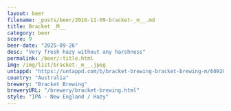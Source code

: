 ```yaml
---
layout: beer
filename: _posts/beer/2016-11-09-bracket-_m__.md
title: Bracket _M__
category: beer
score: 9
beer-date: "2025-09-26"
desc: "Very fresh hazy without any harshness"
permalink: /beer/:title.html
img: /img/list/bracket-_m__.jpeg
untappd: "https://untappd.com/b/bracket-brewing-bracket-brewing-m/6092010"
country: "Australia"
brewery: "Bracket Brewing"
breweryURL: "/brewery/bracket-brewing.html"
style: "IPA - New England / Hazy"
---
```

